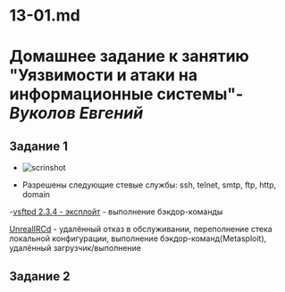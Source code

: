 # 13-01.md

# **Домашнее задание к занятию "Уязвимости и атаки на информационные системы"**-***Вуколов Евгений***

## **Задание 1**

- ![scrinshot](https://github.com/Evgenii-379/13-01.md/blob/main/Снимок%20экрана%202024-06-15%20233548.png)

- Разрешены следующие стевые службы: ssh, telnet, smtp, ftp, http, domain


-[vsftpd 2.3.4 - эксплойт](https://www.exploit-db.com/ ) - выполнение бэкдор-команды

 [UnrealIRCd](https://www.exploit-db.com/ ) - удалённый отказ в обслуживании, переполнение стека локальной конфигурации, выполнение бэкдор-команд(Metasploit), удалённый загрузчик/выполнение 


## **Задание 2**

 
